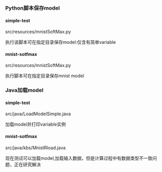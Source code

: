 ### Python脚本保存model

#### simple-test

src/resources/mnistSoftMax.py

执行该脚本可在指定目录保存model:仅含有简单variable

#### mnist-sotfmax

src/resources/mnistSoftMax.py

执行脚本可在指定目录保存mnist model

### Java加载model

#### simple-test

src/java/LoadModelSimple.java

加载model并打印variable实例

#### mnist-sotfmax

src/java/kbs/MnistRload.java

现在测试可以加载model,加载输入数据，但是计算过程中有数据类型不一致问题，正在研究解决
